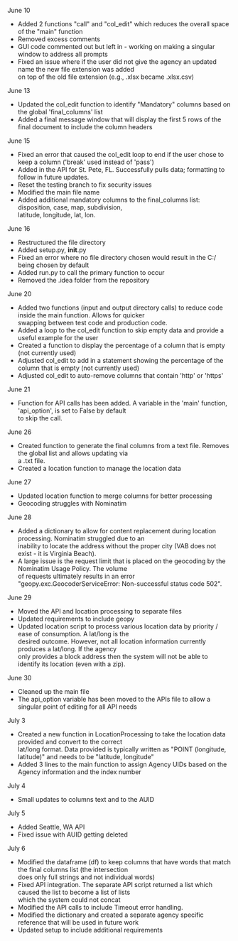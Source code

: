 June 10
 - Added 2 functions "call" and "col_edit" which reduces the overall space of the "main" function
 - Removed excess comments
 - GUI code commented out but left in - working on making a singular window to address all prompts
 - Fixed an issue where if the user did not give the agency an updated name the new file extension was added </br> on top of the old file extension (e.g., .xlsx became .xlsx.csv)

June 13
- Updated the col_edit function to identify "Mandatory" columns based on the global 'final_columns' list
- Added a final message window that will display the first 5 rows of the final document to include the column headers

June 15
- Fixed an error that caused the col_edit loop to end if the user chose to keep a column ('break' used instead of 'pass')
- Added in the API for St. Pete, FL. Successfully pulls data; formatting to follow in future updates.
- Reset the testing branch to fix security issues
- Modified the main file name
- Added additional mandatory columns to the final_columns list: disposition, case, map, subdivision, <br> latitude, longitude, lat, lon.

June 16
- Restructured the file directory
- Added setup.py, __init__.py
- Fixed an error where no file directory chosen would result in the C:/ being chosen by default
- Added run.py to call the primary function to occur
- Removed the .idea folder from the repository

June 20
- Added two functions (input and output directory calls) to reduce code inside the main function. Allows for quicker<br> swapping between test code and production code.
- Added a loop to the col_edit function to skip empty data and provide a useful example for the user
- Created a function to display the percentage of a column that is empty (not currently used)
- Adjusted col_edit to add in a statement showing the percentage of the column that is empty (not currently used)
- Adjusted col_edit to auto-remove columns that contain 'http' or 'https'

June 21
- Function for API calls has been added. A variable in the 'main' function, 'api_option', is set to False by default<br> to skip the call.

June 26
- Created function to generate the final columns from a text file. Removes the global list and allows updating via <br> a .txt file.
- Created a location function to manage the location data

June 27
- Updated location function to merge columns for better processing
- Geocoding struggles with Nominatim

June 28
- Added a dictionary to allow for content replacement during location processing. Nominatim struggled due to an <br> inability to locate the address without the proper city (VAB does not exist - it is Virginia Beach).
- A large issue is the request limit that is placed on the geocoding by the Nominatim Usage Policy. The volume <br> of requests ultimately results in an error "geopy.exc.GeocoderServiceError: Non-successful status code 502".

June 29
- Moved the API and location processing to separate files
- Updated requirements to include geopy
- Updated location script to process various location data by priority / ease of consumption. A lat/long is the <br> desired outcome. However, not all location information currently produces a lat/long. If the agency <br> only provides a block address then the system will not be able to identify its location (even with a zip).

June 30
- Cleaned up the main file
- The api_option variable has been moved to the APIs file to allow a singular point of editing for all API needs

July 3
- Created a new function in LocationProcessing to take the location data provided and convert to the correct <br> lat/long format. Data provided is typically written as "POINT (longitude, latitude)" and needs to be "latitude, longitude"
- Added 3 lines to the main function to assign Agency UIDs based on the Agency information and the index number

July 4
- Small updates to columns text and to the AUID

July 5
- Added Seattle, WA API
- Fixed issue with AUID getting deleted

July 6
- Modified the dataframe (df) to keep columns that have words that match the final columns list (the intersection <br> does only full strings and not individual words)
- Fixed API integration. The separate API script returned a list which caused the list to become a list of lists <br> which the system could not concat
- Modified the API calls to include Timeout error handling.
- Modified the dictionary and created a separate agency specific reference that will be used in future work
- Updated setup to include additional requirements